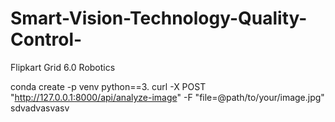 # Smart-Vision-Technology-Quality-Control-
Flipkart Grid 6.0 Robotics

conda create -p venv python==3.
curl -X POST "http://127.0.0.1:8000/api/analyze-image" -F "file=@path/to/your/image.jpg"
sdvadvasvasv
